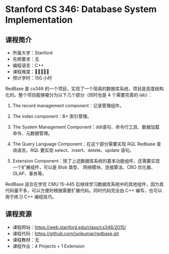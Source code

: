 # Stanford CS 346: Database System Implementation

## 课程简介

- 所属大学：Stanford
- 先修要求：无
- 编程语言：C++
- 课程难度：🌟🌟🌟🌟🌟
- 预计学时：150 小时

RedBase 是 cs346 的一个项目，实现了一个简易的数据库系统，项目是高度结构化的。整个项目能够被分为以下几个部分（同时也是 4 个需要完善的 lab）：

1. The record management component：记录管理组件。

2. The index component：B+ 索引管理。

3. The System Management Component：ddl语句、命令行工具、数据加载命令、元数据管理。

4. The Query Language Component：在这个部分需要实现 RQL Redbase 查询语言。RQL 要实现 select、insert、delete、update 语句。

5. Extension Component：除了上述数据库系统的基本功能组件，还需要实现一个扩展组件，可以是 Blob 类型、 网络模块、连接算法、CBO 优化器、OLAP、事务等。

RedBase 适合在学完 CMU 15-445 后继续学习数据库系统中的其他组件，因为其代码量不多，可以方便的根据需要扩展代码。同时代码完全由 C++ 编写，也可以用于练习 C++ 编程技巧。

## 课程资源

- 课程网站：<https://web.stanford.edu/class/cs346/2015/>
- 课程代码：<https://github.com/junkumar/redbase.git>
- 课程教材：无
- 课程作业：4 Projects + 1 Extension

